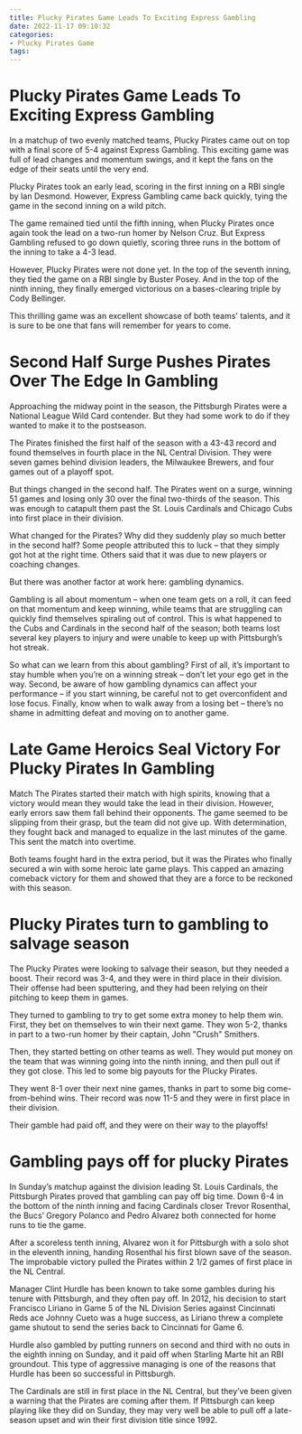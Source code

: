 ```yaml
---
title: Plucky Pirates Game Leads To Exciting Express Gambling
date: 2022-11-17 09:10:32
categories:
- Plucky Pirates Game
tags:
---
```



#  Plucky Pirates Game Leads To Exciting Express Gambling

In a matchup of two evenly matched teams, Plucky Pirates came out on top with a final score of 5-4 against Express Gambling. This exciting game was full of lead changes and momentum swings, and it kept the fans on the edge of their seats until the very end.

Plucky Pirates took an early lead, scoring in the first inning on a RBI single by Ian Desmond. However, Express Gambling came back quickly, tying the game in the second inning on a wild pitch.

The game remained tied until the fifth inning, when Plucky Pirates once again took the lead on a two-run homer by Nelson Cruz. But Express Gambling refused to go down quietly, scoring three runs in the bottom of the inning to take a 4-3 lead.

However, Plucky Pirates were not done yet. In the top of the seventh inning, they tied the game on a RBI single by Buster Posey. And in the top of the ninth inning, they finally emerged victorious on a bases-clearing triple by Cody Bellinger.

This thrilling game was an excellent showcase of both teams' talents, and it is sure to be one that fans will remember for years to come.

#  Second Half Surge Pushes Pirates Over The Edge In Gambling

Approaching the midway point in the season, the Pittsburgh Pirates were a National League Wild Card contender. But they had some work to do if they wanted to make it to the postseason.

The Pirates finished the first half of the season with a 43-43 record and found themselves in fourth place in the NL Central Division. They were seven games behind division leaders, the Milwaukee Brewers, and four games out of a playoff spot.

But things changed in the second half. The Pirates went on a surge, winning 51 games and losing only 30 over the final two-thirds of the season. This was enough to catapult them past the St. Louis Cardinals and Chicago Cubs into first place in their division.

What changed for the Pirates? Why did they suddenly play so much better in the second half? Some people attributed this to luck – that they simply got hot at the right time. Others said that it was due to new players or coaching changes.

But there was another factor at work here: gambling dynamics.

Gambling is all about momentum – when one team gets on a roll, it can feed on that momentum and keep winning, while teams that are struggling can quickly find themselves spiraling out of control. This is what happened to the Cubs and Cardinals in the second half of the season; both teams lost several key players to injury and were unable to keep up with Pittsburgh’s hot streak.

So what can we learn from this about gambling? First of all, it’s important to stay humble when you’re on a winning streak – don’t let your ego get in the way. Second, be aware of how gambling dynamics can affect your performance – if you start winning, be careful not to get overconfident and lose focus. Finally, know when to walk away from a losing bet – there’s no shame in admitting defeat and moving on to another game.

#  Late Game Heroics Seal Victory For Plucky Pirates In Gambling

Match
The Pirates started their match with high spirits, knowing that a victory would mean they would take the lead in their division. However, early errors saw them fall behind their opponents. The game seemed to be slipping from their grasp, but the team did not give up. With determination, they fought back and managed to equalize in the last minutes of the game. This sent the match into overtime.

Both teams fought hard in the extra period, but it was the Pirates who finally secured a win with some heroic late game plays. This capped an amazing comeback victory for them and showed that they are a force to be reckoned with this season.

#  Plucky Pirates turn to gambling to salvage season

The Plucky Pirates were looking to salvage their season, but they needed a boost. Their record was 3-4, and they were in third place in their division. Their offense had been sputtering, and they had been relying on their pitching to keep them in games.

They turned to gambling to try to get some extra money to help them win. First, they bet on themselves to win their next game. They won 5-2, thanks in part to a two-run homer by their captain, John "Crush" Smithers.

Then, they started betting on other teams as well. They would put money on the team that was winning going into the ninth inning, and then pull out if they got close. This led to some big payouts for the Plucky Pirates.

They went 8-1 over their next nine games, thanks in part to some big come-from-behind wins. Their record was now 11-5 and they were in first place in their division.

Their gamble had paid off, and they were on their way to the playoffs!

#  Gambling pays off for plucky Pirates

In Sunday’s matchup against the division leading St. Louis Cardinals, the Pittsburgh Pirates proved that gambling can pay off big time. Down 6-4 in the bottom of the ninth inning and facing Cardinals closer Trevor Rosenthal, the Bucs’ Gregory Polanco and Pedro Alvarez both connected for home runs to tie the game.

After a scoreless tenth inning, Alvarez won it for Pittsburgh with a solo shot in the eleventh inning, handing Rosenthal his first blown save of the season. The improbable victory pulled the Pirates within 2 1/2 games of first place in the NL Central.

Manager Clint Hurdle has been known to take some gambles during his tenure with Pittsburgh, and they often pay off. In 2012, his decision to start Francisco Liriano in Game 5 of the NL Division Series against Cincinnati Reds ace Johnny Cueto was a huge success, as Liriano threw a complete game shutout to send the series back to Cincinnati for Game 6.

Hurdle also gambled by putting runners on second and third with no outs in the eighth inning on Sunday, and it paid off when Starling Marte hit an RBI groundout. This type of aggressive managing is one of the reasons that Hurdle has been so successful in Pittsburgh.

The Cardinals are still in first place in the NL Central, but they’ve been given a warning that the Pirates are coming after them. If Pittsburgh can keep playing like they did on Sunday, they may very well be able to pull off a late-season upset and win their first division title since 1992.